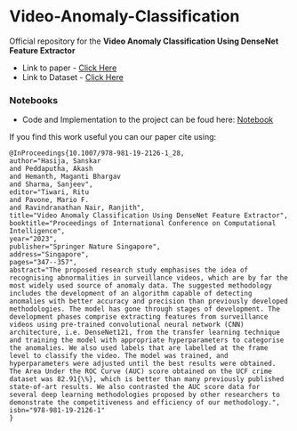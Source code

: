 # Video-Anomaly-Classification

Official repository for the <b> Video Anomaly Classification Using DenseNet Feature Extractor</b>

* Link to paper   -  [Click Here](https://link.springer.com/chapter/10.1007/978-981-19-2126-1_28)
* Link to Dataset -  [Click Here](https://www.dropbox.com/sh/75v5ehq4cdg5g5g/AABvnJSwZI7zXb8_myBA0CLHa?dl=0)

### Notebooks

* Code and Implementation to the project can be foud here: [Notebook](https://github.com/akashp04/Video-Anomaly-Classification/blob/main/anomaly-detection-starter.ipynb)

If you find this work useful you can our paper cite using:

```
@InProceedings{10.1007/978-981-19-2126-1_28,
author="Hasija, Sanskar
and Peddaputha, Akash
and Hemanth, Maganti Bhargav
and Sharma, Sanjeev",
editor="Tiwari, Ritu
and Pavone, Mario F.
and Ravindranathan Nair, Ranjith",
title="Video Anomaly Classification Using DenseNet Feature Extractor",
booktitle="Proceedings of International Conference on Computational Intelligence",
year="2023",
publisher="Springer Nature Singapore",
address="Singapore",
pages="347--357",
abstract="The proposed research study emphasises the idea of recognising abnormalities in surveillance videos, which are by far the most widely used source of anomaly data. The suggested methodology includes the development of an algorithm capable of detecting anomalies with better accuracy and precision than previously developed methodologies. The model has gone through stages of development. The development phases comprise extracting features from surveillance videos using pre-trained convolutional neural network (CNN) architecture, i.e. DenseNet121, from the transfer learning technique and training the model with appropriate hyperparameters to categorise the anomalies. We also used labels that are labelled at the frame level to classify the video. The model was trained, and hyperparameters were adjusted until the best results were obtained. The Area Under the ROC Curve (AUC) score obtained on the UCF crime dataset was 82.91{\%}, which is better than many previously published state-of-art results. We also contrasted the AUC score data for several deep learning methodologies proposed by other researchers to demonstrate the competitiveness and efficiency of our methodology.",
isbn="978-981-19-2126-1"
}
```


